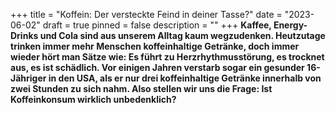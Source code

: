 +++
title = "Koffein: Der versteckte Feind in deiner Tasse?"
date = "2023-06-02"
draft = true
pinned = false
description = ""
+++
**Kaffee, Energy-Drinks und Cola sind aus unserem Alltag kaum wegzudenken. Heutzutage trinken immer mehr Menschen koffeinhaltige Getränke, doch immer wieder hört man Sätze wie: Es führt zu Herzrhythmusstörung, es trocknet aus, es ist schädlich. Vor einigen Jahren verstarb sogar ein gesunder 16-Jähriger in den USA, als er nur drei koffeinhaltige Getränke innerhalb von zwei Stunden zu sich nahm. Also stellen wir uns die Frage: Ist Koffeinkonsum wirklich unbedenklich?**